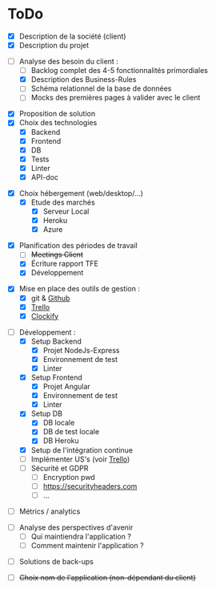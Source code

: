 # ToDo 

- [X] Description de la société (client)
- [X] Description du projet
>
- [ ] Analyse des besoin du client :
  - [ ] Backlog complet des 4-5 fonctionnalités primordiales 
  - [X] Description des Business-Rules
  - [ ] Schéma relationnel de la base de données
  - [ ] Mocks des premières pages à valider avec le client
>
- [X] Proposition de solution 
- [X] Choix des technologies 
    - [X] Backend
    - [X] Frontend
    - [X] DB
    - [X] Tests
    - [X] Linter
    - [X] API-doc
>
- [X] Choix hébergement (web/desktop/...)
  - [X] Etude des marchés
    - [X] Serveur Local
    - [X] Heroku 
    - [X] Azure 
>
- [X] Planification des périodes de travail 
  - [ ] ~~Meetings Client~~
  - [X] Écriture rapport TFE
  - [X] Développement
>
- [X] Mise en place des outils de gestion :
  - [X] git & [Github](https://github.com/MMichotte/SLG_APP)
  - [X] [Trello](https://trello.com/b/jxYKBrWG)
  - [X] [Clockify](https://clockify.me/shared/5faa54597454944cb39a6c64)
>
- [ ] Développement :
  - [X] Setup Backend
    - [X] Projet NodeJs-Express
    - [X] Environnement de test
    - [X] Linter
  - [X] Setup Frontend
    - [X] Projet Angular
    - [X] Environnement de test
    - [X] Linter
  - [X] Setup DB
    - [X] DB locale
    - [X] DB de test locale
    - [X] DB Heroku
  - [X] Setup de l'intégration continue
  - [ ] Implémenter US's (voir [Trello](https://trello.com/b/jxYKBrWG))
  - [ ] Sécurité et GDPR
    - [ ] Encryption pwd
    - [ ] https://securityheaders.com
    - [ ] ...
>
- [ ] Métrics / analytics 
>
- [ ] Analyse des perspectives d'avenir 
  - [ ] Qui maintiendra l'application ?
  - [ ] Comment maintenir l'application ? 
>
- [ ] Solutions de back-ups 
>
- [ ] ~~Choix nom de l'application (non-dépendant du client)~~